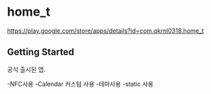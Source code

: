 # home_t

https://play.google.com/store/apps/details?id=com.qkrnl0318.home_t

## Getting Started

공식 출시된 앱.

-NFC사용
-Calendar 커스텀 사용
-테마사용
-static 사용
